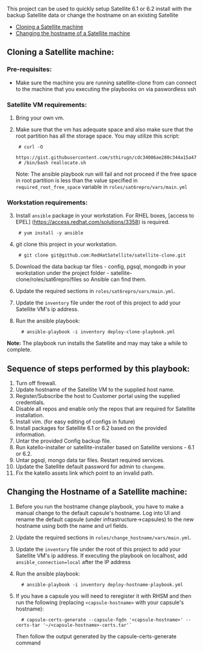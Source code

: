 This project can be used to quickly setup Satellite 6.1 or 6.2 install with the backup Satellite data or change the hostname on an existing Satellite

 * [Cloning a Satellite machine](#cloning-a-satellite-machine)
 * [Changing the hostname of a Satellite machine](#changing-the-hostname-of-a-satellite-machine)

## Cloning a Satellite machine:

### Pre-requisites:

- Make sure the machine you are running satellite-clone from can connect to the machine that you executing the playbooks on via paswordless ssh

### Satellite VM requirements:

1. Bring your own vm.
2. Make sure that the vm has adequate space and also make sure that the root partition has all the storage space. You may utilize this script:

    ```console
     # curl -O
     https://gist.githubusercontent.com/sthirugn/cdc34006ae280c344a15a474f7e35918/raw/28c33aa6ccf7ce39cad5692d44702b839023941a/reallocate.sh
     # /bin/bash reallocate.sh
    ```
   Note: The ansible playbook run will fail and not proceed if the free space in root partition is less than the value specified in `required_root_free_space` variable in `roles/sat6repro/vars/main.yml`

### Workstation requirements:
3. Install `ansible` package in your workstation. For RHEL boxes, [access to EPEL] (https://access.redhat.com/solutions/3358) is required.

    ```console
     # yum install -y ansible
    ```
4. git clone this project in your workstation.

    ```console
     # git clone git@github.com:RedHatSatellite/satellite-clone.git
    ```
5. Download the data backup tar files - config, pgsql, mongodb in your workstation under the project folder - satellite-clone/roles/sat6repro/files so Ansible can find them.
6. Update the required sections in `roles/sat6repro/vars/main.yml`.
7. Update the `inventory` file under the root of this project to add your Satellite VM's ip address.
8. Run the ansible playbook:

    ```console
      # ansible-playbook -i inventory deploy-clone-playbook.yml
    ```
**Note:** The playbook run installs the Satellite and may may take a while to complete.

## Sequence of steps performed by this playbook:

1. Turn off firewall.
2. Update hostname of the Satellite VM to the supplied host name.
3. Register/Subscribe the host to Customer portal using the supplied credentials.
4. Disable all repos and enable only the repos that are required for Satellite
   installation.
5. Install vim. (for easy editing of configs in future)
6. Install packages for Satellite 6.1 or 6.2 based on the provided information.
7. Untar the provided Config backup file.
8. Run katello-installer or satellite-installer based on Satellite versions -
   6.1 or 6.2.
9. Untar pgsql, mongo data tar files. Restart required services.
10. Update the Satellite default password for admin to `changeme`.
11. Fix the katello assets link which point to an invalid path.


## Changing the Hostname of a Satellite machine:
1. Before you run the hostname change playbook, you have to make a manual change to the default capsule's hostname. Log into UI and rename the default capsule (under infrastructure->capsules) to the new hostname using both the name and url fields.
2. Update the required sections in `roles/change_hostname/vars/main.yml`.
3. Update the `inventory` file under the root of this project to add your Satellite VM's ip address.
   If executing the playbook on localhost, add `ansible_connection=local` after the IP address
4. Run the ansible playbook:

    ```console
      # ansible-playbook -i inventory deploy-hostname-playbook.yml
    ```
5. If you have a capsule you will need to reregister it with RHSM and then run the following (replacing `<capsule-hostname>` with your capsule's hostname):

   ```console
     # capsule-certs-generate --capsule-fqdn '<capsule-hostname>' --certs-tar '~/<capsule-hostname>-certs.tar'`
   ```

   Then follow the output generated by the capsule-certs-generate command

